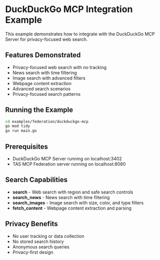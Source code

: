 # DuckDuckGo MCP Integration Example

This example demonstrates how to integrate with the DuckDuckGo MCP Server for privacy-focused web search.

## Features Demonstrated

- Privacy-focused web search with no tracking
- News search with time filtering
- Image search with advanced filters
- Webpage content extraction
- Advanced search scenarios
- Privacy-focused search patterns

## Running the Example

```bash
cd examples/federation/duckduckgo-mcp
go mod tidy
go run main.go
```

## Prerequisites

- DuckDuckGo MCP Server running on localhost:3402
- TAS MCP Federation server running on localhost:8080

## Search Capabilities

- **search** - Web search with region and safe search controls
- **search_news** - News search with time filtering
- **search_images** - Image search with size, color, and type filters  
- **fetch_content** - Webpage content extraction and parsing

## Privacy Benefits

- No user tracking or data collection
- No stored search history
- Anonymous search queries
- Privacy-first design